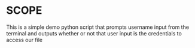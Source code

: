 # SCOPE

This is a simple demo python script that prompts username input from the terminal and outputs whether or not that user input is the credentials to access our file
